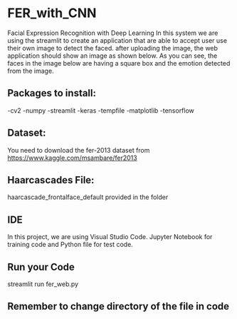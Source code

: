 # FER_with_CNN
Facial Expression Recognition with Deep Learning
In this system we are using the streamlit to create an application that are able to accept user use their own image to detect the faced. after uploading the image, the web application should show an image as shown below. As you can see, the faces in the image below are having a square box and the emotion detected from the image.

## Packages to install:
-cv2
-numpy
-streamlit
-keras
-tempfile
-matplotlib
-tensorflow

## Dataset:
You need to download the fer-2013 dataset from 
https://www.kaggle.com/msambare/fer2013

## Haarcascades File:
haarcascade_frontalface_default provided in the folder

## IDE
In this project, we are using Visual Studio Code.
Jupyter Notebook for training code and Python file for test code.

## Run your Code
streamlit run fer_web.py

## Remember to change directory of the file in code
